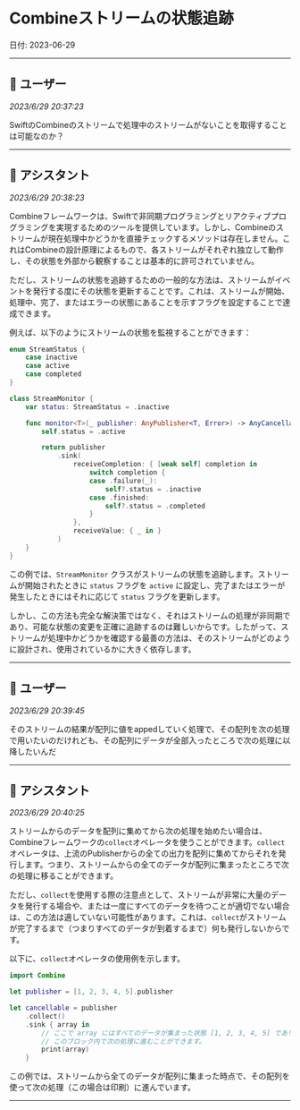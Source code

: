 # Combineストリームの状態追跡

日付: 2023-06-29

---

## 👤 ユーザー
*2023/6/29 20:37:23*

SwiftのCombineのストリームで処理中のストリームがないことを取得することは可能なのか？

---

## 🤖 アシスタント
*2023/6/29 20:38:23*

Combineフレームワークは、Swiftで非同期プログラミングとリアクティブプログラミングを実現するためのツールを提供しています。しかし、Combineのストリームが現在処理中かどうかを直接チェックするメソッドは存在しません。これはCombineの設計原理によるもので、各ストリームがそれぞれ独立して動作し、その状態を外部から観察することは基本的に許可されていません。

ただし、ストリームの状態を追跡するための一般的な方法は、ストリームがイベントを発行する度にその状態を更新することです。これは、ストリームが開始、処理中、完了、またはエラーの状態にあることを示すフラグを設定することで達成できます。

例えば、以下のようにストリームの状態を監視することができます：

```swift
enum StreamStatus {
    case inactive
    case active
    case completed
}

class StreamMonitor {
    var status: StreamStatus = .inactive

    func monitor<T>(_ publisher: AnyPublisher<T, Error>) -> AnyCancellable {
        self.status = .active

        return publisher
            .sink(
                receiveCompletion: { [weak self] completion in
                    switch completion {
                    case .failure(_):
                        self?.status = .inactive
                    case .finished:
                        self?.status = .completed
                    }
                },
                receiveValue: { _ in }
            )
    }
}
```

この例では、`StreamMonitor` クラスがストリームの状態を追跡します。ストリームが開始されたときに `status` フラグを `active` に設定し、完了またはエラーが発生したときにはそれに応じて `status` フラグを更新します。

しかし、この方法も完全な解決策ではなく、それはストリームの処理が非同期であり、可能な状態の変更を正確に追跡するのは難しいからです。したがって、ストリームが処理中かどうかを確認する最善の方法は、そのストリームがどのように設計され、使用されているかに大きく依存します。

---

## 👤 ユーザー
*2023/6/29 20:39:45*

そのストリームの結果が配列に値をappedしていく処理で、その配列を次の処理で用いたいのだけれども、その配列にデータが全部入ったところで次の処理に以降したいんだ

---

## 🤖 アシスタント
*2023/6/29 20:40:25*

ストリームからのデータを配列に集めてから次の処理を始めたい場合は、Combineフレームワークの`collect`オペレータを使うことができます。`collect`オペレータは、上流のPublisherからの全ての出力を配列に集めてからそれを発行します。つまり、ストリームからの全てのデータが配列に集まったところで次の処理に移ることができます。

ただし、`collect`を使用する際の注意点として、ストリームが非常に大量のデータを発行する場合や、または一度にすべてのデータを待つことが適切でない場合は、この方法は適していない可能性があります。これは、`collect`がストリームが完了するまで（つまりすべてのデータが到着するまで）何も発行しないからです。

以下に、`collect`オペレータの使用例を示します。

```swift
import Combine

let publisher = [1, 2, 3, 4, 5].publisher

let cancellable = publisher
    .collect()
    .sink { array in
        // ここで array にはすべてのデータが集まった状態 [1, 2, 3, 4, 5] であり、
        // このブロック内で次の処理に進むことができます。
        print(array)
    }
```

この例では、ストリームから全てのデータが配列に集まった時点で、その配列を使って次の処理（この場合は印刷）に進んでいます。

---
